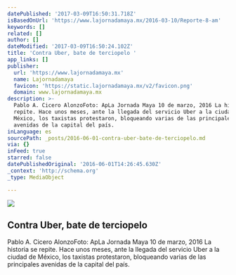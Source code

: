 ```yaml
---
datePublished: '2017-03-09T16:50:31.718Z'
isBasedOnUrl: 'https://www.lajornadamaya.mx/2016-03-10/Reporte-8-am'
keywords: []
related: []
author: []
dateModified: '2017-03-09T16:50:24.102Z'
title: 'Contra Uber, bate de terciopelo '
app_links: []
publisher:
  url: 'https://www.lajornadamaya.mx'
  name: Lajornadamaya
  favicon: 'https://static.lajornadamaya.mx/v2/favicon.png'
  domain: www.lajornadamaya.mx
description: >-
  Pablo A. Cicero AlonzoFoto: ApLa Jornada Maya 10 de marzo, 2016 La historia se
  repite. Hace unos meses, ante la llegada del servicio Uber a la ciudad de
  México, los taxistas protestaron, bloqueando varias de las principales
  avenidas de la capital del país.
inLanguage: es
sourcePath: _posts/2016-06-01-contra-uber-bate-de-terciopelo.md
via: {}
inFeed: true
starred: false
datePublishedOriginal: '2016-06-01T14:26:45.630Z'
_context: 'http://schema.org'
_type: MediaObject

---
```

<article style=""><img src="https://s3-us-west-2.amazonaws.com/the-grid-img/p/9a805660608bb286924c21ce5cc8c1102863f8f4.jpg" /><h1>Contra Uber, bate de terciopelo </h1><p>Pablo A. Cicero AlonzoFoto: ApLa Jornada Maya 10 de marzo, 2016 La historia se repite. Hace unos meses, ante la llegada del servicio Uber a la ciudad de México, los taxistas protestaron, bloqueando varias de las principales avenidas de la capital del país.</p></article>